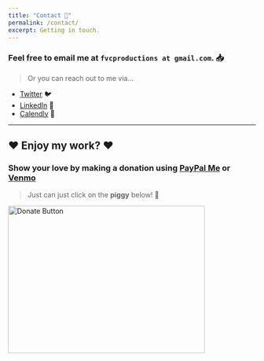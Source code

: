 ```yaml
---
title: "Contact 📨"
permalink: /contact/
excerpt: Getting in touch.
---
```


### Feel free to email me at `fvcproductions at gmail.com`. 📥

> Or you can reach out to me via...

- <a href="http://twitter.com/fvcproductions" target="_blank">Twitter</a> 🐦
- <a href="http://linkedin.com/in/fvcproductions" target="_blank">LinkedIn</a> 👥
- <a href="http://calendly.com/fvcproductions" target="_blank">Calendly</a> 📅

---

## ❤︎ Enjoy my work? ❤︎

### Show your love by making a donation using <a href="https://www.paypal.me/fvcproductions" target="_blank">PayPal Me</a> or <a href="https://venmo.com/fvcproductions" target="_blank">Venmo</a>

> Just can just click on the **piggy** below! 🐷

<a href="http://paypal.me/fvcproductions" target="_blank"><img src="https://fvcproductions.files.wordpress.com/2015/09/donate-pig.gif" alt="Donate Button" width="400" height="300" /></a>